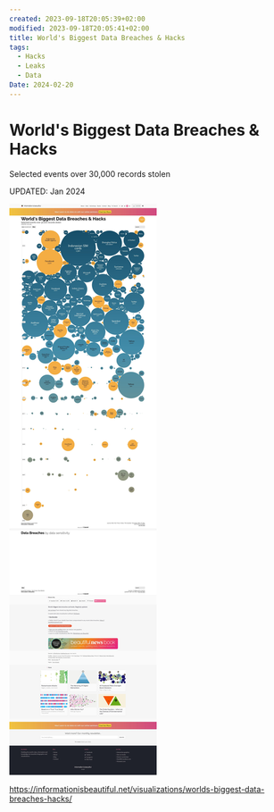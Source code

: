 ```yaml
---
created: 2023-09-18T20:05:39+02:00
modified: 2023-09-18T20:05:41+02:00
title: World's Biggest Data Breaches & Hacks
tags:
  - Hacks
  - Leaks
  - Data
Date: 2024-02-20
---
```

# World's Biggest Data Breaches & Hacks

Selected events over 30,000 records stolen

UPDATED: Jan 2024

![](../_asset/2023-09-18_BiggestDataHacks_image_1.jpg)

<https://informationisbeautiful.net/visualizations/worlds-biggest-data-breaches-hacks/>
